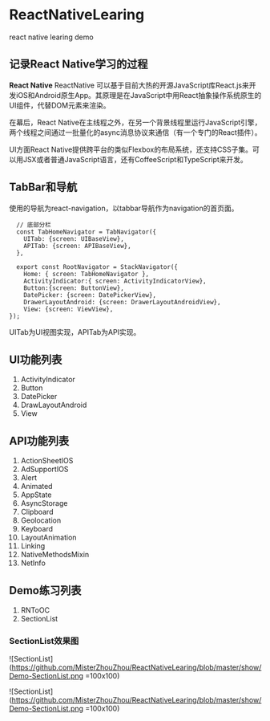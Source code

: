# ReactNativeLearing
react native learing demo

## 记录React Native学习的过程

**React Native** ReactNative 可以基于目前大热的开源JavaScript库React.js来开发iOS和Android原生App。其原理是在JavaScript中用React抽象操作系统原生的UI组件，代替DOM元素来渲染。

在幕后，React Native在主线程之外，在另一个背景线程里运行JavaScript引擎，两个线程之间通过一批量化的async消息协议来通信（有一个专门的React插件）。

UI方面React Native提供跨平台的类似Flexbox的布局系统，还支持CSS子集。可以用JSX或者普通JavaScript语言，还有CoffeeScript和TypeScript来开发。

## TabBar和导航
使用的导航为react-navigation，以tabbar导航作为navigation的首页面。

```
  // 底部分栏
  const TabHomeNavigator = TabNavigator({
    UITab: {screen: UIBaseView},
    APITab: {screen: APIBaseView},
  },
```

```
  export const RootNavigator = StackNavigator({
    Home: { screen: TabHomeNavigator },
    ActivityIndicator:{ screen: ActivityIndicatorView},
    Button:{screen: ButtonView},
    DatePicker: {screen: DatePickerView},
    DrawerLayoutAndroid: {screen: DrawerLayoutAndroidView},
    View: {screen: ViewView},
});
```
UITab为UI视图实现，APITab为API实现。

## UI功能列表

1. ActivityIndicator
2. Button
3. DatePicker
4. DrawLayoutAndroid
5. View


## API功能列表
1. ActionSheetIOS
2. AdSupportIOS
3. Alert
4. Animated
5. AppState
6. AsyncStorage
7. Clipboard
8. Geolocation
9. Keyboard
10. LayoutAnimation
11. Linking
12. NativeMethodsMixin
13. NetInfo


## Demo练习列表
1. RNToOC
2. SectionList

### SectionList效果图

![SectionList](https://github.com/MisterZhouZhou/ReactNativeLearing/blob/master/show/Demo-SectionList.png =100x100)


![SectionList](https://github.com/MisterZhouZhou/ReactNativeLearing/blob/master/show/Demo-SectionList.png =100x100)

